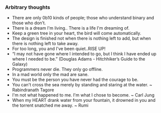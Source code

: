### Arbitrary thoughts

- There are only 0b10 kinds of people; those who understand binary and those who don’t.
- There is a dream I'm living.. There is a life I'm dreaming of.
- Keep a green tree in your heart, the bird will come automatically.
- The design is finished not when there is nothing left to add, but when there is nothing left to take away.
- For too long, you and I've been quiet..RISE UP!
- “I may not have gone where I intended to go, but I think I have ended up where I needed to be.” (Douglas Adams - Hitchhiker’s Guide to the Galaxy)
- Programmers never die. They only go offline.
- In a mad world only the mad are sane.
- You must be the person you have never had the courage to be.
- You can't cross the sea merely by standing and staring at the water. ~ Rabindranath Tagore
- I'm not what happened to me. I'm what I chose to become. ~ Carl Jung
- When my HEART drank water from your fountain, it drowned in you and the torrent snatched me away. ~ Rumi

